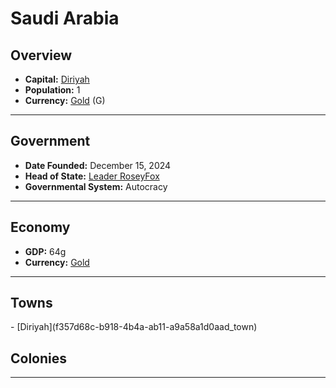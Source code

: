 <!--UNDEDITED FILE, remove this entire line if this file has been edited!-->
# <!--NAME-->Saudi Arabia<!--NAME-->

## Overview

- **Capital:** <!--CAPITAL_LINK-->[Diriyah](f357d68c-b918-4b4a-ab11-a9a58a1d0aad_town)<!--CAPITAL_LINK-->
- **Population:** <!--POPULATION-->1<!--POPULATION-->
- **Currency:** <!--CURRENCY_LINK-->[Gold](Gold_currency)<!--CURRENCY_LINK--> (<!--CURRENCY_ABV-->G<!--CURRENCY_ABV-->)

---

## Government

- **Date Founded:** <!--FOUNDED-->December 15, 2024<!--FOUNDED-->
- **Head of State:** <!--LEADER_TITLE_LINK-->[Leader RoseyFox](RoseyFox_user)<!--LEADER_TITLE_LINK-->
- **Governmental System:** <!--GOVERNMENT-->Autocracy<!--GOVERNMENT-->

---

## Economy

- **GDP:** <!--GDP-->64g<!--GDP-->
- **Currency:** <!--CURRENCY_LINK-->[Gold](Gold_currency)<!--CURRENCY_LINK-->

---

## Towns

<!--TOWNS-->- [Diriyah](f357d68c-b918-4b4a-ab11-a9a58a1d0aad_town)<!--TOWNS-->

## Colonies

<!--COLONIES--><!--COLONIES-->

---